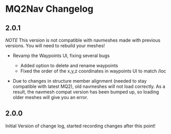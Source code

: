 MQ2Nav Changelog
================


2.0.1
-----
*NOTE* This version is not compatible with navmeshes made with previous versions. You will need to rebuild your meshes!

* Revamp the Waypoints UI, fixing several bugs
  * Added option to delete and rename waypoints
  * Fixed the order of the x,y,z coordinates in waypoints UI to match /loc

* Due to changes in structure member alignment (needed to stay compatible with latest MQ2), old navmeshes will not load correctly. As a result, the navmesh compat version has been bumped up, so loading older meshes will give you an error.


2.0.0
-----

Initial Version of change log, started recording changes after this point!
